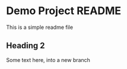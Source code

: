 # Demo Project README

This is a simple readme file

## Heading 2

Some text here, into a new branch